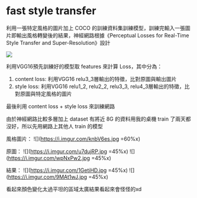 # fast style transfer

利用一張特定風格的圖片加上 COCO 的訓練資料集訓練模型，訓練完輸入一張圖片即輸出風格轉變後的結果，神經網路根據《Perceptual Losses for Real-Time Style Transfer and Super-Resolution》設計

![](https://i.imgur.com/8LVtABR.png)

利用VGG16預先訓練好的模型取 features 來計算 Loss，其中分為：
1. content loss: 利用VGG16 relu3_3層輸出的特徵，比對原圖與輸出圖片
2. style loss: 利用VGG16 relu1_2, relu2_2, relu3_3, relu4_3層輸出的特徵，比對原圖與特定風格的圖片

最後利用 content loss + style loss 來訓練網路

由於神經網路比較多層加上 dataset 有將近 8G 的資料用我的桌機 train 了兩天都沒好，所以先用網路上其他人 train 的模型

風格圖片：
![](https://i.imgur.com/knbV6es.jpg =60%x)

原圖：
![](https://i.imgur.com/u7dujRP.jpg =45%x) ![](https://i.imgur.com/wpNxPw2.jpg =45%x)

結果：
![](https://i.imgur.com/1GetiHD.jpg =45%x) ![](https://i.imgur.com/9MAt1wJ.jpg =45%x) 

看起來顏色變化太過平坦的區域太廣結果看起來會怪怪的xd